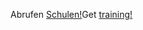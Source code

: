 <span data-ttu-id="62547-101">Abrufen [Schulen!](https://docs.microsoft.com/en-us/dynamics365/get-started/training/)</span><span class="sxs-lookup"><span data-stu-id="62547-101">Get [training!](https://docs.microsoft.com/en-us/dynamics365/get-started/training/)</span></span>
